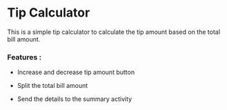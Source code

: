 # Tip Calculator

This is a simple tip calculator to calculate the tip amount based on the total bill amount.

### Features :

- Increase and decrease tip amount button

- Split the total bill amount

- Send the details to the summary activity

